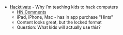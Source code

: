 

* [Hacktivate](https://www.hacktivate.app/why-teach-kids-to-hack) - Why I’m teaching kids to hack computers
    * [HN Comments](https://news.ycombinator.com/item?id=45669394)
    * iPad, iPhone, Mac - has in app purchase "Hints"
    * Content looks great, but the locked format
    * Question: What kids will actually use this?
